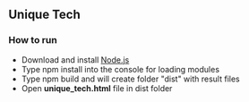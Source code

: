 ## Unique Tech

### How to run

- Download and install [Node.js](https://nodejs.org/en/) 
- Type npm install into the console for loading modules
- Type npm build and will create folder "dist" with result files
- Open **unique_tech.html** file in dist folder
